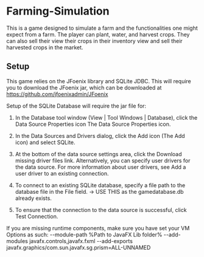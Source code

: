 # Farming-Simulation

This is a game designed to simulate a farm and the functionalities one might expect from a farm.
The player can plant, water, and harvest crops. They can also sell their
view their crops in their inventory view and sell their harvested crops in the market.

## Setup
This game relies on the JFoenix library and SQLite JDBC. This will require you to download
the JFoenix jar, which can be downloaded at https://github.com/jfoenixadmin/JFoenix

Setup of the SQLite Database will require the jar file for:

1. In the Database tool window (View | Tool Windows | Database), click the Data Source Properties icon The Data Source Properties icon.

2. In the Data Sources and Drivers dialog, click the Add icon (The Add icon) and select SQLite.

4. At the bottom of the data source settings area, click the Download missing driver files link. Alternatively, you can specify user drivers for the data source. For more information about user drivers, see Add a user driver to an existing connection.

5. To connect to an existing SQLite database, specify a file path to the database file in the File field. -> USE THIS as the gamedatabase.db already exists.

6. To ensure that the connection to the data source is successful, click Test Connection.
 
If you are missing runtime components, make sure you have set your VM Options as such: --module-path %Path to JavaFX Lib folder% --add-modules javafx.controls,javafx.fxml --add-exports javafx.graphics/com.sun.javafx.sg.prism=ALL-UNNAMED
